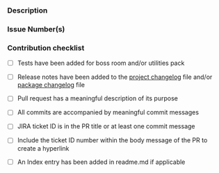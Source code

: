### Description
<!---
    Please provide a description of the changes proposed in the pull request.
    Make sure your commit messages have meaningful information.
    To help us link commits and PRs to JIRA work items, please include the JIRA ticket ID in the PR title or at least of your commit messages.
-->

### Issue Number(s)
<!---
    Provide a list of fixed issues from Jira (GOMPS-ticketnumber) or GitHub (#issuenumber).
    This helps us understand the reasoning behind this change, what it fixes, feature being added, etc.
-->

### Contribution checklist
 - [ ] Tests have been added for boss room and/or utilities pack
 - [ ] Release notes have been added to the [project changelog](../CHANGELOG.md) file and/or [package changelog](../Packages/com.unity.multiplayer.samples.coop/CHANGELOG.md) file
 - [ ] Pull request has a meaningful description of its purpose
 - [ ] All commits are accompanied by meaningful commit messages
 - [ ] JIRA ticket ID is in the PR title or at least one commit message
 - [ ] Include the ticket ID number within the body message of the PR to create a hyperlink
 - [ ] An Index entry has been added in readme.md if applicable

